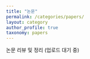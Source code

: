 ```yaml
---
title: "논문"
permalink: /categories/papers/
layout: category
author_profile: true
taxonomy: papers
---
```


논문 리뷰 및 정리
(업로드 대기 중)